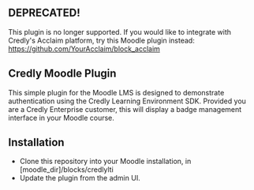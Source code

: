 ## DEPRECATED!

This plugin is no longer supported. If you would like to integrate with Credly's Acclaim platform, try this Moodle plugin instead: https://github.com/YourAcclaim/block_acclaim



## Credly Moodle Plugin

This simple plugin for the Moodle LMS is designed to demonstrate authentication using the Credly Learning Environment SDK. Provided you are a Credly Enterprise customer, this will display a badge management interface in your Moodle course.


## Installation

* Clone this repository into your Moodle installation, in [moodle_dir]/blocks/credlylti
* Update the plugin from the admin UI.
